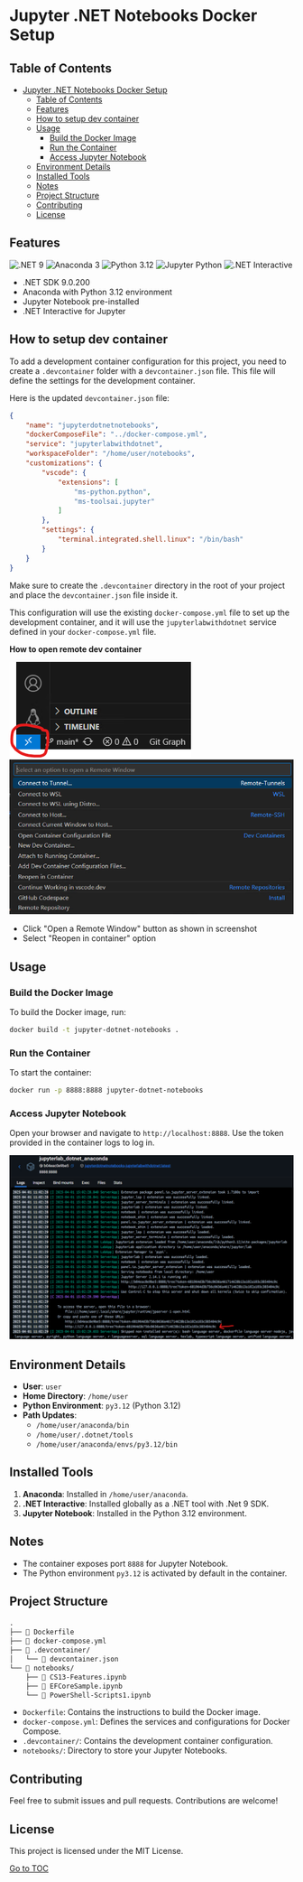 # Jupyter .NET Notebooks Docker Setup

## Table of Contents

- [Jupyter .NET Notebooks Docker Setup](#jupyter-net-notebooks-docker-setup)
  - [Table of Contents](#table-of-contents)
  - [Features](#features)
  - [How to setup dev container](#how-to-setup-dev-container)
  - [Usage](#usage)
    - [Build the Docker Image](#build-the-docker-image)
    - [Run the Container](#run-the-container)
    - [Access Jupyter Notebook](#access-jupyter-notebook)
  - [Environment Details](#environment-details)
  - [Installed Tools](#installed-tools)
  - [Notes](#notes)
  - [Project Structure](#project-structure)
  - [Contributing](#contributing)
  - [License](#license)

## Features

![.NET 9](https://img.shields.io/badge/.NET-9.0-blueviolet?style=for-the-badge)
![Anaconda 3](https://img.shields.io/badge/Anaconda-3-darkgreen?style=for-the-badge)
![Python 3.12](https://img.shields.io/badge/Python-3.12-blue?style=for-the-badge)
![Jupyter Python](https://img.shields.io/badge/Jupyter-Python-orange?style=for-the-badge)
![.NET Interactive](https://img.shields.io/badge/.NET%20Interactive-Enabled-blueviolet?style=for-the-badge)

- .NET SDK 9.0.200
- Anaconda with Python 3.12 environment
- Jupyter Notebook pre-installed
- .NET Interactive for Jupyter

## How to setup dev container

To add a development container configuration for this project, you need to create a `.devcontainer` folder with a `devcontainer.json` file. This file will define the settings for the development container.

Here is the updated `devcontainer.json` file:

```json
{
    "name": "jupyterdotnetnotebooks",
    "dockerComposeFile": "../docker-compose.yml",
    "service": "jupyterlabwithdotnet",
    "workspaceFolder": "/home/user/notebooks",
    "customizations": {
        "vscode": {
            "extensions": [
                "ms-python.python",
                "ms-toolsai.jupyter"
            ]
        },
        "settings": {
            "terminal.integrated.shell.linux": "/bin/bash"
        }
    }
}
```

Make sure to create the `.devcontainer` directory in the root of your project and place the `devcontainer.json` file inside it.

This configuration will use the existing `docker-compose.yml` file to set up the development container, and it will use the `jupyterlabwithdotnet` service defined in your `docker-compose.yml` file.

**How to open remote dev container**

![Remote Window](/Images/RemoteWindowButton.png)
![Reopen in Container Command option](/Images/RemoteContainerCommandOptions.png)
- Click "Open a Remote Window" button as shown in screenshot
- Select "Reopen in container" option

## Usage

### Build the Docker Image
To build the Docker image, run:
```bash
docker build -t jupyter-dotnet-notebooks .
```

### Run the Container
To start the container:
```bash
docker run -p 8888:8888 jupyter-dotnet-notebooks
```

### Access Jupyter Notebook
Open your browser and navigate to `http://localhost:8888`. Use the token provided in the container logs to log in.

![Container Logs](/Images/ContainerLogs.png)

## Environment Details
- **User**: `user`
- **Home Directory**: `/home/user`
- **Python Environment**: `py3.12` (Python 3.12)
- **Path Updates**:
  - `/home/user/anaconda/bin`
  - `/home/user/.dotnet/tools`
  - `/home/user/anaconda/envs/py3.12/bin`

## Installed Tools
1. **Anaconda**: Installed in `/home/user/anaconda`.
2. **.NET Interactive**: Installed globally as a .NET tool with .Net 9 SDK.
3. **Jupyter Notebook**: Installed in the Python 3.12 environment.

## Notes
- The container exposes port `8888` for Jupyter Notebook.
- The Python environment `py3.12` is activated by default in the container.

## Project Structure

```
.
├── 📄 Dockerfile
├── 📄 docker-compose.yml
├── 📂 .devcontainer/
│   └── 📄 devcontainer.json
└── 📂 notebooks/
    ├── 📓 CS13-Features.ipynb
    ├── 📓 EFCoreSample.ipynb
    └── 📓 PowerShell-Scripts1.ipynb
```

- `Dockerfile`: Contains the instructions to build the Docker image.
- `docker-compose.yml`: Defines the services and configurations for Docker Compose.
- `.devcontainer/`: Contains the development container configuration.
- `notebooks/`: Directory to store your Jupyter Notebooks.

## Contributing

Feel free to submit issues and pull requests. Contributions are welcome!

## License

This project is licensed under the MIT License.


[Go to TOC](#table-of-contents)